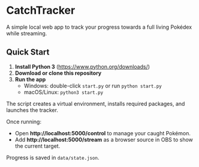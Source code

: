 # CatchTracker

A simple local web app to track your progress towards a full living Pokédex while streaming.

## Quick Start
1. **Install Python 3** (https://www.python.org/downloads/)
2. **Download or clone this repository**
3. **Run the app**
   - Windows: double-click `start.py` or run `python start.py`
   - macOS/Linux: `python3 start.py`

The script creates a virtual environment, installs required packages, and launches the tracker.

Once running:
- Open **http://localhost:5000/control** to manage your caught Pokémon.
- Add **http://localhost:5000/stream** as a browser source in OBS to show the current target.

Progress is saved in `data/state.json`.
